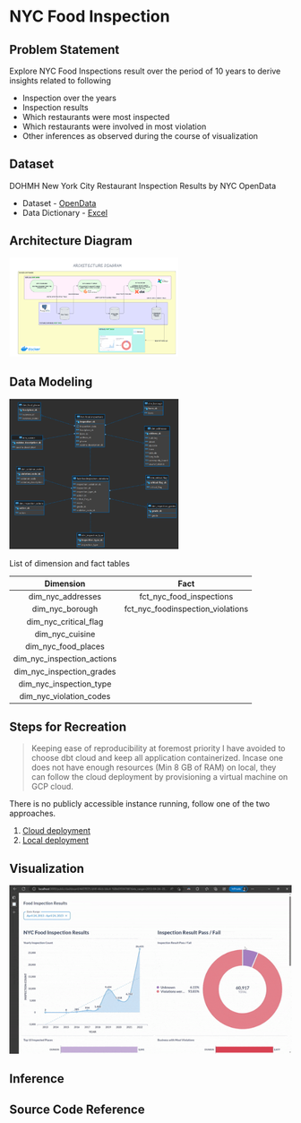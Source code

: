 # NYC Food Inspection


## Problem Statement
Explore NYC Food Inspections result over the period of 10 years to derive insights related to following
* Inspection over the years
* Inspection results
* Which restaurants were most inspected
* Which restaurants were involved in most violation
* Other inferences as observed during the course of visualization

## Dataset

DOHMH New York City Restaurant Inspection Results by NYC OpenData

* Dataset - [OpenData](https://data.cityofnewyork.us/Health/DOHMH-New-York-City-Restaurant-Inspection-Results/43nn-pn8j)
* Data Dictionary - [Excel](https://data.cityofnewyork.us/api/views/43nn-pn8j/files/ec33d2c8-81f5-499a-a238-0213a38239cd?download=true&filename=RestaurantInspectionDataDictionary_09242018.xlsx)

## Architecture Diagram

<img src=images/arch.png width="60%" height="30%">

## Data Modeling

<img src=images/dim.png width="60%" height="30%">

List of dimension and fact tables 

|        **Dimension**       |              **Fact**             |
|:--------------------------:|:---------------------------------:|
| dim_nyc_addresses          | fct_nyc_food_inspections          |
| dim_nyc_borough            | fct_nyc_foodinspection_violations |
| dim_nyc_critical_flag      |                                   |
| dim_nyc_cuisine            |                                   |
| dim_nyc_food_places        |                                   |
| dim_nyc_inspection_actions |                                   |
| dim_nyc_inspection_grades  |                                   |
| dim_nyc_inspection_type    |                                   |
| dim_nyc_violation_codes    |                                   |


## Steps for Recreation

> Keeping ease of reproducibility at foremost priority I have avoided to choose dbt cloud and keep all application containerized. Incase one does not have enough resources (Min 8 GB of RAM) on local, they can follow the cloud deployment by provisioning a virtual machine on GCP cloud.

There is no publicly accessible instance running, follow one of the two approaches.

1. [Cloud deployment](terraform/README.md)
2. [Local deployment](docs/local_deploy.md)


## Visualization

![arch](images/dashboard.gif)


## Inference


## Source Code Reference

